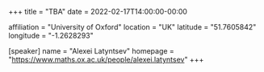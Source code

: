 +++
title = "TBA"
date = 2022-02-17T14:00:00-00:00

affiliation = "University of Oxford"
location = "UK"
latitude = "51.7605842"
longitude = "-1.2628293"
 
[speaker]
  name = "Alexei Latyntsev"
  homepage = "https://www.maths.ox.ac.uk/people/alexei.latyntsev"
+++
